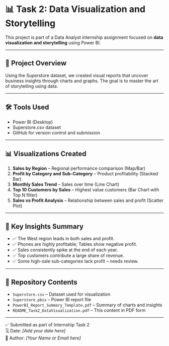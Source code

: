 # 📊 Task 2: Data Visualization and Storytelling

This project is part of a Data Analyst internship assignment focused on **data visualization and storytelling** using Power BI.

---

## 📌 Project Overview

Using the Superstore dataset, we created visual reports that uncover business insights through charts and graphs. The goal is to master the art of storytelling using data.

---

## 🛠 Tools Used
- Power BI (Desktop)
- Superstore.csv dataset
- GitHub for version control and submission

---

## 📊 Visualizations Created

1. **Sales by Region** – Regional performance comparison (Map/Bar)
2. **Profit by Category and Sub-Category** – Product profitability (Stacked Bar)
3. **Monthly Sales Trend** – Sales over time (Line Chart)
4. **Top 10 Customers by Sales** – Highest value customers (Bar Chart with Top N filter)
5. **Sales vs Profit Analysis** – Relationship between sales and profit (Scatter Plot)

---

## 🧠 Key Insights Summary

- ✅ The West region leads in both sales and profit.
- ✅ Phones are highly profitable; Tables show negative profit.
- ✅ Sales consistently spike at the end of each year.
- ✅ Top customers contribute a large share of revenue.
- ✅ Some high-sale sub-categories lack profit – needs review.

---

## 📂 Repository Contents

- `Superstore.csv` – Dataset used for visualization
- `Superstore.pbix` – Power BI report file
- `PowerBI_Report_Summary_Template.pdf` – Summary of charts and insights
- `README_Task2_DataVisualization.pdf` – This content in PDF form

---

✅ Submitted as part of Internship Task 2  
🗓️ Date: *[Add your date here]*  
📧 Author: *[Your Name or Email here]*
